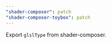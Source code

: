 ```yaml
---
"shader-composer": patch
"shader-composer-toybox": patch
---
```


Export `glslType` from shader-composer.
